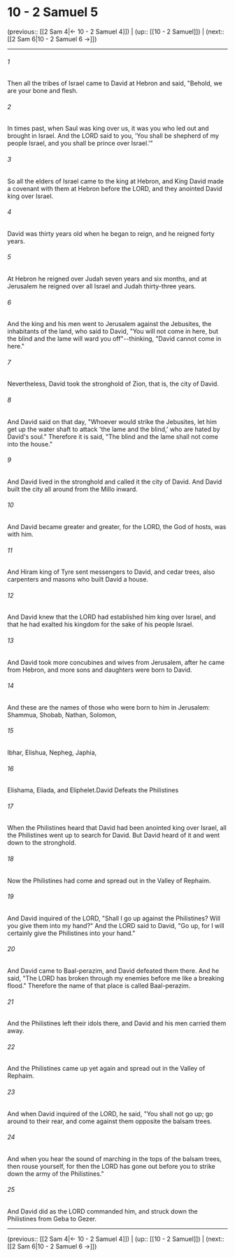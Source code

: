 # 10 - 2 Samuel 5

(previous:: [[2 Sam 4|← 10 - 2 Samuel 4]]) | (up:: [[10 - 2 Samuel]]) | (next:: [[2 Sam 6|10 - 2 Samuel 6 →]])

***


###### 1 
Then all the tribes of Israel came to David at Hebron and said, "Behold, we are your bone and flesh. 

###### 2 
In times past, when Saul was king over us, it was you who led out and brought in Israel. And the LORD said to you, 'You shall be shepherd of my people Israel, and you shall be prince over Israel.'" 

###### 3 
So all the elders of Israel came to the king at Hebron, and King David made a covenant with them at Hebron before the LORD, and they anointed David king over Israel. 

###### 4 
David was thirty years old when he began to reign, and he reigned forty years. 

###### 5 
At Hebron he reigned over Judah seven years and six months, and at Jerusalem he reigned over all Israel and Judah thirty-three years. 

###### 6 
And the king and his men went to Jerusalem against the Jebusites, the inhabitants of the land, who said to David, "You will not come in here, but the blind and the lame will ward you off"--thinking, "David cannot come in here." 

###### 7 
Nevertheless, David took the stronghold of Zion, that is, the city of David. 

###### 8 
And David said on that day, "Whoever would strike the Jebusites, let him get up the water shaft to attack 'the lame and the blind,' who are hated by David's soul." Therefore it is said, "The blind and the lame shall not come into the house." 

###### 9 
And David lived in the stronghold and called it the city of David. And David built the city all around from the Millo inward. 

###### 10 
And David became greater and greater, for the LORD, the God of hosts, was with him. 

###### 11 
And Hiram king of Tyre sent messengers to David, and cedar trees, also carpenters and masons who built David a house. 

###### 12 
And David knew that the LORD had established him king over Israel, and that he had exalted his kingdom for the sake of his people Israel. 

###### 13 
And David took more concubines and wives from Jerusalem, after he came from Hebron, and more sons and daughters were born to David. 

###### 14 
And these are the names of those who were born to him in Jerusalem: Shammua, Shobab, Nathan, Solomon, 

###### 15 
Ibhar, Elishua, Nepheg, Japhia, 

###### 16 
Elishama, Eliada, and Eliphelet.David Defeats the Philistines 

###### 17 
When the Philistines heard that David had been anointed king over Israel, all the Philistines went up to search for David. But David heard of it and went down to the stronghold. 

###### 18 
Now the Philistines had come and spread out in the Valley of Rephaim. 

###### 19 
And David inquired of the LORD, "Shall I go up against the Philistines? Will you give them into my hand?" And the LORD said to David, "Go up, for I will certainly give the Philistines into your hand." 

###### 20 
And David came to Baal-perazim, and David defeated them there. And he said, "The LORD has broken through my enemies before me like a breaking flood." Therefore the name of that place is called Baal-perazim. 

###### 21 
And the Philistines left their idols there, and David and his men carried them away. 

###### 22 
And the Philistines came up yet again and spread out in the Valley of Rephaim. 

###### 23 
And when David inquired of the LORD, he said, "You shall not go up; go around to their rear, and come against them opposite the balsam trees. 

###### 24 
And when you hear the sound of marching in the tops of the balsam trees, then rouse yourself, for then the LORD has gone out before you to strike down the army of the Philistines." 

###### 25 
And David did as the LORD commanded him, and struck down the Philistines from Geba to Gezer.

***

(previous:: [[2 Sam 4|← 10 - 2 Samuel 4]]) | (up:: [[10 - 2 Samuel]]) | (next:: [[2 Sam 6|10 - 2 Samuel 6 →]])
